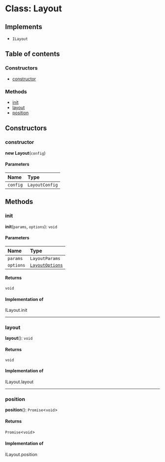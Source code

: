 # Class: Layout

## Implements

* `ILayout`

## Table of contents

### Constructors

* [constructor](/auto-docs/free-auto-layout-plugin/classes/Layout.md#constructor)

### Methods

* [init](/auto-docs/free-auto-layout-plugin/classes/Layout.md#init)
* [layout](/auto-docs/free-auto-layout-plugin/classes/Layout.md#layout)
* [position](/auto-docs/free-auto-layout-plugin/classes/Layout.md#position)

## Constructors

### constructor

**new Layout**(`config`)

#### Parameters

| Name | Type |
| :------ | :------ |
| `config` | `LayoutConfig` |

## Methods

### init

**init**(`params`, `options`): `void`

#### Parameters

| Name | Type |
| :------ | :------ |
| `params` | `LayoutParams` |
| `options` | [`LayoutOptions`](/auto-docs/free-auto-layout-plugin/interfaces/LayoutOptions.md) |

#### Returns

`void`

#### Implementation of

ILayout.init

***

### layout

**layout**(): `void`

#### Returns

`void`

#### Implementation of

ILayout.layout

***

### position

**position**(): `Promise`<`void`>

#### Returns

`Promise`<`void`>

#### Implementation of

ILayout.position
